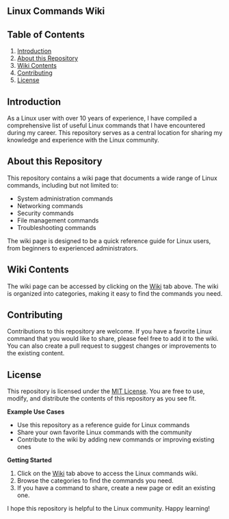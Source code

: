 ## Linux Commands Wiki
## Table of Contents

1. [Introduction](#introduction)
2. [About this Repository](#about-this-repository)
3. [Wiki Contents](#wiki-contents)
4. [Contributing](#contributing)
5. [License](#license)

## Introduction
As a Linux user with over 10 years of experience, I have compiled a comprehensive list of useful Linux commands that I have encountered during my career. This repository serves as a central location for sharing my knowledge and experience with the Linux community.

## About this Repository
This repository contains a wiki page that documents a wide range of Linux commands, including but not limited to:

* System administration commands
* Networking commands
* Security commands
* File management commands
* Troubleshooting commands

The wiki page is designed to be a quick reference guide for Linux users, from beginners to experienced administrators.

## Wiki Contents
The wiki page can be accessed by clicking on the [Wiki](https://github.com/rukmalhe/linuxhints/wiki) tab above. The wiki is organized into categories, making it easy to find the commands you need.

## Contributing
Contributions to this repository are welcome. If you have a favorite Linux command that you would like to share, please feel free to add it to the wiki. You can also create a pull request to suggest changes or improvements to the existing content.

## License
This repository is licensed under the [MIT License](https://opensource.org/licenses/MIT). You are free to use, modify, and distribute the contents of this repository as you see fit.

**Example Use Cases**

* Use this repository as a reference guide for Linux commands
* Share your own favorite Linux commands with the community
* Contribute to the wiki by adding new commands or improving existing ones

**Getting Started**

1. Click on the [Wiki](https://github.com/rukmalhe/linuxhints/wiki) tab above to access the Linux commands wiki.
2. Browse the categories to find the commands you need.
3. If you have a command to share, create a new page or edit an existing one.

I hope this repository is helpful to the Linux community. Happy learning!

